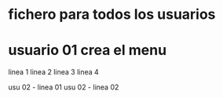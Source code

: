 # fichero para todos los usuarios

# usuario 01 crea el menu

linea 1
linea 2
linea 3
linea 4

usu 02 - linea 01
usu 02 - linea 02
